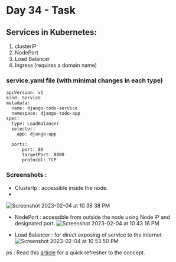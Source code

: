 # Day 34 - Task

## Services in Kubernetes:
1. clusterIP
2. NodePort
3. Load Balancer
4. Ingress (requires a domain name)

### service.yaml file (with minimal changes in each type)
```
apiVersion: v1
kind: Service
metadata:
  name: django-todo-service
  namespace: django-todo-app
spec:
  type: LoadBalancer
  selector:
    app: django-app
  
  ports:
    - port: 80
      targetPort: 8000
      protocol: TCP
```

### Screenshots :

- ClusterIp  : accessible inside the node.
- 
![Screenshot 2023-02-04 at 10 38 38 PM](https://user-images.githubusercontent.com/101057601/216781105-0ef09fe1-f176-4dc6-bcce-a0fe20cf16e4.png)

- NodePort  : accessible from outside the node using Node IP and designated port.
![Screenshot 2023-02-04 at 10 43 16 PM](https://user-images.githubusercontent.com/101057601/216781186-4ba8f481-377b-4456-8534-859f94e80bce.png)

- Load Balancer : for direct exposing of service to the internet
![Screenshot 2023-02-04 at 10 53 50 PM](https://user-images.githubusercontent.com/101057601/216781203-da818ddc-5679-45fe-a4da-7ace6f1ca059.png)

ps : Read this [article](https://medium.com/google-cloud/kubernetes-nodeport-vs-loadbalancer-vs-ingress-when-should-i-use-what-922f010849e0) for a quick refresher to the concept.
